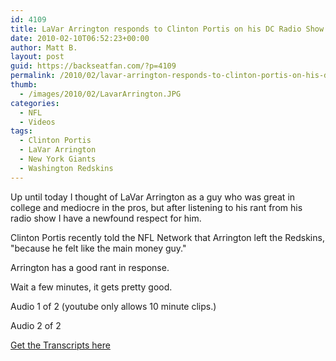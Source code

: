 ```yaml
---
id: 4109
title: LaVar Arrington responds to Clinton Portis on his DC Radio Show
date: 2010-02-10T06:52:23+00:00
author: Matt B.
layout: post
guid: https://backseatfan.com/?p=4109
permalink: /2010/02/lavar-arrington-responds-to-clinton-portis-on-his-dc-radio-show/
thumb:
  - /images/2010/02/LavarArrington.JPG
categories:
  - NFL
  - Videos
tags:
  - Clinton Portis
  - LaVar Arrington
  - New York Giants
  - Washington Redskins
---
```


<div class="entry">
  <p>
    Up until today I thought of LaVar Arrington as a guy who was great in college and mediocre in the pros, but after listening to his rant from his radio show I have a newfound respect for him.
  </p>

  <p>
    Clinton Portis recently told the NFL Network that Arrington left the Redskins, "because he felt like the main money guy."
  </p>

  <p>
    Arrington has a good rant in response.
  </p>

  <p>
    Wait a few minutes, it gets pretty good.
  </p>

  <p>
    Audio 1 of 2 (youtube only allows 10 minute clips.)
  </p>

  <p>
  </p>

  <p>
    Audio 2 of 2
  </p>

  <p>
  </p>

  <p>
    <a href="http://voices.washingtonpost.com/dcsportsbog/2010/02/lavar_arrington_responds_to_cl.html">Get the Transcripts here</a>
  </p>
</div>
